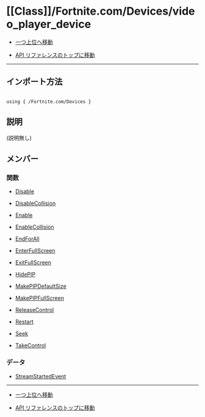 # [[Class]]/Fortnite.com/Devices/video_player_device

- [一つ上位へ移動](../main.md)

- [API リファレンスのトップに移動](/main.md)

---

## インポート方法

```verse

using { /Fortnite.com/Devices }

```

## 説明

(説明無し)

## メンバー

### 関数

- [Disable](./F_Disable/main.md)

- [DisableCollision](./F_DisableCollision/main.md)

- [Enable](./F_Enable/main.md)

- [EnableCollision](./F_EnableCollision/main.md)

- [EndForAll](./F_EndForAll/main.md)

- [EnterFullScreen](./F_EnterFullScreen/main.md)

- [ExitFullScreen](./F_ExitFullScreen/main.md)

- [HidePIP](./F_HidePIP/main.md)

- [MakePIPDefaultSize](./F_MakePIPDefaultSize/main.md)

- [MakePIPFullScreen](./F_MakePIPFullScreen/main.md)

- [ReleaseControl](./F_ReleaseControl/main.md)

- [Restart](./F_Restart/main.md)

- [Seek](./F_Seek/main.md)

- [TakeControl](./F_TakeControl/main.md)

### データ

- [StreamStartedEvent](./D_StreamStartedEvent/main.md)

---

- [一つ上位へ移動](../main.md)

- [API リファレンスのトップに移動](/main.md)
